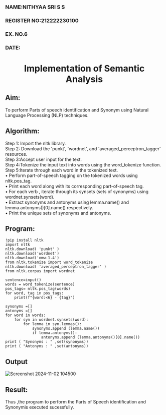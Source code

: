 <H3>NAME:NITHYAA SRI S S</H3>
<H3>REGISTER NO:212222230100</H3>
<H3>EX. NO.6</H3>
<H3>DATE:</H3>
<H1 ALIGN =CENTER>Implementation of Semantic Analysis</H1>

## Aim: 
To perform Parts of speech identification and Synonym using Natural Language Processing (NLP) techniques.
 
## Algorithm:
Step 1: Import the nltk library.<br>
Step 2: Download the 'punkt', 'wordnet', and 'averaged_perceptron_tagger' resources.<br>
Step 3:Accept user input for the text.<br>
Step 4:Tokenize the input text into words using the word_tokenize function.<br>
Step 5:Iterate through each word in the tokenized text.<br>
•	Perform part-of-speech tagging on the tokenized words using nltk.pos_tag.<br>
•	Print each word along with its corresponding part-of-speech tag.<br>
•	For each verb , iterate through its synsets (sets of synonyms) using wordnet.synsets(word).<br>
•	Extract synonyms and antonyms using lemma.name() and lemma.antonyms()[0].name() respectively.<br>
•	Print the unique sets of synonyms and antonyms.

## Program:
```
!pip install nltk
import nltk
nltk.download( 'punkt' )
nltk.download('wordnet')
nltk.download('omw-1.4')
from nltk.tokenize import word_tokenize
nltk.download( 'averaged_perceptron_tagger' )
from nltk.corpus import wordnet

sentence=input()
words = word_tokenize(sentence)
pos_tags= nltk.pos_tag(words)
for word, tag in pos_tags:
    print(f"{word:<6} - {tag}")

synonyms =[]
antonyms =[]
for word in words:
    for syn in wordnet.synsets(word):
        for lemma in syn.lemmas():
            synonyms.append (lemma.name())
            if lemma.antonyms():
                antonyms.append (lemma.antonyms()[0].name())
print ( "Synonyms : " ,set(synonyms))
print ( "Antonyms : " ,set(antonyms))
```
## Output
![Screenshot 2024-11-02 104500](https://github.com/user-attachments/assets/1b48b090-39cc-4310-9918-acd339b5aad9)
## Result:
Thus ,the program to perform the Parts of Speech identification and Synonymis executed sucessfully.
